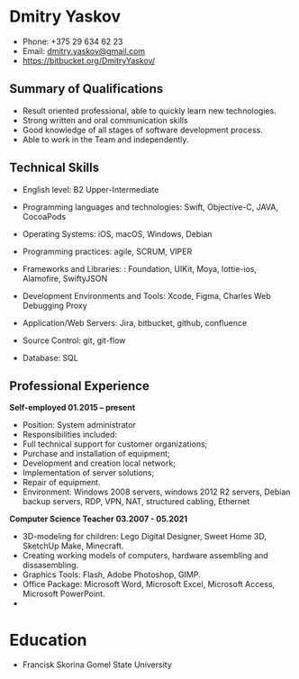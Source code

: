 # **Dmitry Yaskov**

* Phone: +375 29 634 62 23 
* Email: dmitry.yaskov@gmail.com
* https://bitbucket.org/DmitryYaskov/

## **Summary of Qualifications**
* Result oriented professional, able to quickly learn new technologies.
* Strong written and oral communication skills
* Good knowledge of all stages of software development process.
* Able to work in the Team and independently.

## **Technical Skills**

* English level: B2 Upper-Intermediate

* Programming languages and technologies: Swift, Objective-C, JAVA, CocoaPods
* Operating Systems: iOS, macOS, Windows, Debian
* Programming practices: agile, SCRUM, VIPER
* Frameworks and Libraries: :  Foundation, UIKit, Moya, lottie-ios, Alamofire, SwiftyJSON
* Development Environments and Tools: Xcode, Figma, Charles Web Debugging Proxy
* Application/Web Servers: Jira, bitbucket, github, confluence
* Source Control: git, git-flow 
* Database: SQL

## **Professional Experience**

**Self-employed		01.2015 – present**
* Position: System administrator
* Responsibilities included: 
* Full technical support for customer organizations;
* Purchase and installation of equipment;
* Development and creation local network;
* Implementation of server solutions;
* Repair of equipment.
* Environment: Windows 2008 servers, windows 2012 R2 servers, Debian backup servers, RDP, VPN, NAT, structured cabling, Ethernet

**Computer Science Teacher 03.2007 - 05.2021**

* 3D-modeling for children: Lego Digital Designer, Sweet Home 3D, SketchUp Make, Minecraft.
* Creating working models of computers, hardware assembling and dissasembling.
* Graphics Tools: Flash, Adobe Photoshop, GIMP.
* Office Package: Microsoft Word, Microsoft Excel, Microsoft Access, Microsoft PowerPoint.
* 
# **Education**

* Francisk Skorina Gomel State University

